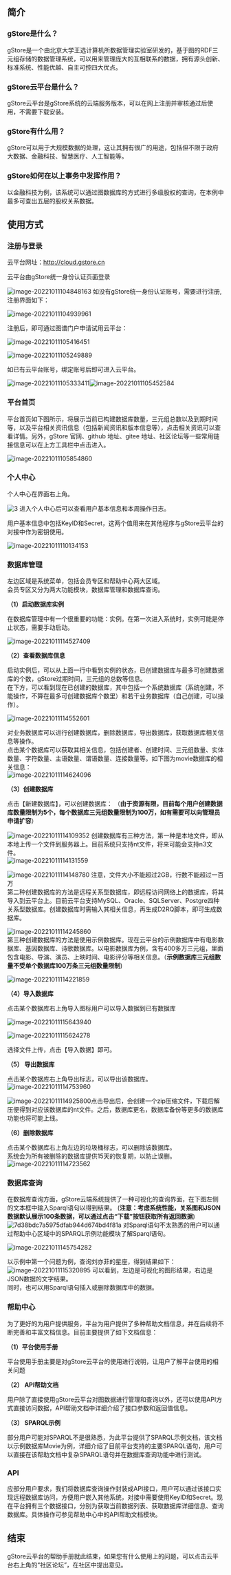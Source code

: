## 简介

### gStore是什么？

gStore是一个由北京大学王选计算机所数据管理实验室研发的，基于图的RDF三元组存储的数据管理系统，可以用来管理庞大的互相联系的数据，拥有源头创新、标准系统、性能优越、自主可控四大优点。

### gStore云平台是什么？

gStore云平台是gStore系统的云端服务版本，可以在网上注册并审核通过后使用，不需要下载安装。

### gStore有什么用？

gStore可以用于大规模数据的处理，这让其拥有很广的用途，包括但不限于政府大数据、金融科技、智慧医疗、人工智能等。

### gStore如何在以上事务中发挥作用？

以金融科技为例，该系统可以通过图数据库的方式进行多级股权的查询，在本例中最多可查出五层的股权关系数据。



## 使用方式

### 注册与登录

云平台网址：http://cloud.gstore.cn  

云平台由gStore统一身份认证页面登录

![image-20221011104848163](https://gstore-bucket.oss-cn-zhangjiakou.aliyuncs.com/liwenjie-image/image-20221011104848163.png)
如没有gStore统一身份认证账号，需要进行注册,注册界面如下：

![image-20221011104939961](https://gstore-bucket.oss-cn-zhangjiakou.aliyuncs.com/liwenjie-image/image-20221011104939961.png)

注册后，即可通过图谱门户申请试用云平台：

![image-20221011105416451](https://gstore-bucket.oss-cn-zhangjiakou.aliyuncs.com/liwenjie-image/image-20221011105416451.png)

![image-20221011105249889](https://gstore-bucket.oss-cn-zhangjiakou.aliyuncs.com/liwenjie-image/image-20221011105249889.png)

如已有云平台账号，绑定账号后即可进入云平台。

![image-20221011105333411](https://gstore-bucket.oss-cn-zhangjiakou.aliyuncs.com/liwenjie-image/image-20221011105333411.png)![image-20221011105452584](https://gstore-bucket.oss-cn-zhangjiakou.aliyuncs.com/liwenjie-image/image-20221011105452584.png)

### 平台首页

平台首页如下图所示，将展示当前已构建数据库数量，三元组总数以及到期时间等，以及平台相关资讯信息（包括新闻资讯和版本信息等），点击相关资讯可以查看详情。另外，gStore 官网、github 地址、gitee 地址、社区论坛等一些常用链接信息可以在上方工具栏中点击进入。

![image-20221011105854860](https://gstore-bucket.oss-cn-zhangjiakou.aliyuncs.com/liwenjie-image/image-20221011105854860.png)



### 个人中心

个人中心在界面右上角。 

![3](https://gstore-bucket.oss-cn-zhangjiakou.aliyuncs.com/liwenjie-image/image-20221011110028585.png)
进入个人中心后可以查看用户基本信息和本周操作日志。  

用户基本信息中包括KeyID和Secret，这两个值用来在其他程序与gStore云平台的对接中作为密钥使用。

![image-20221011110134153](https://gstore-bucket.oss-cn-zhangjiakou.aliyuncs.com/liwenjie-image/image-20221011110134153.png)

### 数据库管理

左边区域是系统菜单，包括会员专区和帮助中心两大区域。  
会员专区又分为两大功能模块，数据库管理和数据库查询。  

**（1）启动数据库实例**

在数据库管理中有一个很重要的功能：实例。在第一次进入系统时，实例可能是停止状态，需要手动启动。  

![image-20221011114527409](https://gstore-bucket.oss-cn-zhangjiakou.aliyuncs.com/liwenjie-image/image-20221011114527409.png)



**（2）查看数据库信息**

启动实例后，可以从上面一行中看到实例的状态，已创建数据库与最多可创建数据库的个数，gStore过期时间，三元组的总数等信息。  
在下方，可以看到现在已创建的数据库，其中包括一个系统数据库（系统创建，不能操作，不算在最多可创建数据库个数里）和若干业务数据库（自己创建，可以操作）。  

![image-20221011114552601](https://gstore-bucket.oss-cn-zhangjiakou.aliyuncs.com/liwenjie-image/image-20221011114552601.png)

对业务数据库可以进行创建数据库，删除数据库，导出数据库，获取数据库相关信息等操作。  
点击某个数据库可以获取其相关信息，包括创建者、创建时间、三元组数量、实体数量、字符数量、主语数量、谓语数量、连接数量等。如下图为movie数据库的相关信息：  
![image-20221011114624096](https://gstore-bucket.oss-cn-zhangjiakou.aliyuncs.com/liwenjie-image/image-20221011114624096.png)

**（3）创建数据库**

点击【新建数据库】，可以创建数据库： （**由于资源有限，目前每个用户创建数据库数量限制为5个，每个数据库三元组数量限制为100万，如有需要可以向管理员申请扩容**） 

![image-20221011114109352](https://gstore-bucket.oss-cn-zhangjiakou.aliyuncs.com/liwenjie-image/image-20221011114109352.png)
创建数据库有三种方法，第一种是本地文件，即从本地上传一个文件到服务器上。目前系统只支持nt文件，将来可能会支持n3文件。  
![image-20221011114131559](https://gstore-bucket.oss-cn-zhangjiakou.aliyuncs.com/liwenjie-image/image-20221011114131559.png)

![image-20221011114148780](https://gstore-bucket.oss-cn-zhangjiakou.aliyuncs.com/liwenjie-image/image-20221011114148780.png)
注意，文件大小不能超过2GB，行数不能超过一百万  
第二种创建数据库的方法是远程关系型数据库，即远程访问网络上的数据库，将其导入到云平台上。目前云平台支持MySQL、Oracle、SQLServer、Postgre四种关系型数据库。创建数据库时需输入其相关信息，再生成D2RQ脚本，即可生成数据库。  

![image-20221011114245860](https://gstore-bucket.oss-cn-zhangjiakou.aliyuncs.com/liwenjie-image/image-20221011114245860.png)  
第三种创建数据库的方法是使用示例数据库。现在云平台的示例数据库中有电影数据库、基因数据库、诗歌数据库。以电影数据库为例，含有400多万三元组，里面包含电影、导演、演员、上映时间、电影评分等相关信息。（**示例数据库三元组数量不受单个数据库100万条三元组数量限制**)  

![image-20221011114221859](https://gstore-bucket.oss-cn-zhangjiakou.aliyuncs.com/liwenjie-image/image-20221011114221859.png)

**（4）导入数据库**

点击某个数据库右上角导入图标用户可以导入数据到已有数据库

![image-20221011115643940](https://gstore-bucket.oss-cn-zhangjiakou.aliyuncs.com/liwenjie-image/image-20221011115643940.png)

![image-20221011115624278](https://gstore-bucket.oss-cn-zhangjiakou.aliyuncs.com/liwenjie-image/image-20221011115624278.png)

选择文件上传，点击【导入数据】即可。

**（5） 导出数据库**

点击某个数据库右上角导出标志，可以导出该数据库。  
![image-20221011114753960](https://gstore-bucket.oss-cn-zhangjiakou.aliyuncs.com/liwenjie-image/image-20221011114753960.png)

![image-20221011114925800](https://gstore-bucket.oss-cn-zhangjiakou.aliyuncs.com/liwenjie-image/image-20221011114925800.png)点击导出后，会创建一个zip压缩文件，下载后解压便得到对应该数据库的nt文件。之后，数据库更名，数据库备份等更多的数据库功能也将可能上线。 

**（6）删除数据库**

点击某个数据库右上角左边的垃圾桶标志，可以删除该数据库。  
系统会为所有被删除的数据库提供15天的恢复期，以防止误删。
![image-20221011114723562](https://gstore-bucket.oss-cn-zhangjiakou.aliyuncs.com/liwenjie-image/image-20221011114723562.png)

### 数据库查询

在数据库查询方面，gStore云端系统提供了一种可视化的查询界面，在下图左侧的文本框中输入Sparql语句以得到结果。  (**注意：考虑系统性能，关系图和JSON数据默认展示100条数据，可以通过点击“下载”按钮获取所有返回数据**)
![7d38bdc7a5975dfab944d674bd4f81a](https://gstore-bucket.oss-cn-zhangjiakou.aliyuncs.com/liwenjie-image/7d38bdc7a5975dfab944d674bd4f81a.png)
对Sparql语句不太熟悉的用户可以通过帮助中心区域中的SPARQL示例功能模块了解Sparql语句。

![image-20221011145754282](https://gstore-bucket.oss-cn-zhangjiakou.aliyuncs.com/liwenjie-image/image-20221011145754282.png)

以示例中第一个问题为例，查询刘亦菲的星座，得到结果如下：  
![image-20221011115320895](https://gstore-bucket.oss-cn-zhangjiakou.aliyuncs.com/liwenjie-image/image-20221011115320895.png)
可以看到，左边是可视化的图形结果，右边是JSON数据的文字结果。  
同时，也可以用Sparql语句插入或删除数据库中的数据。  

### 帮助中心

为了更好的为用户提供服务，平台为用户提供了多种帮助文档信息，并在后续将不断完善和丰富文档信息。目前主要提供了如下文档信息：

**（1）平台使用手册**

平台使用手册主要是对gStore云平台的使用进行说明，让用户了解平台使用的相关问题

**（2） API帮助文档**

用户除了直接使用gStore云平台对图数据进行管理和查询以外，还可以使用API方式直接访问数据，API帮助文档中详细介绍了接口参数和返回值信息。

**（3） SPARQL示例**

部分用户可能对SPARQL不是很熟悉，为此平台提供了SPARQL示例文档，该文档以示例数据库Movie为例，详细介绍了目前平台支持的主要SPARQL语句，用户可以直接在该帮助文档中复杂SPARQL语句并在数据库查询功能中进行测试。



### API

应部分用户要求，我们将数据库查询操作封装成API接口，用户可以通过该接口实现远程数据库访问，方便用户嵌入其他系统，对接中需要使用KeyID和Secret。现在平台拥有三个数据接口，分别为获取当前数据列表、获取数据库详细信息、查询数据库。具体操作可参见帮助中心中的API帮助文档模块。  

## 结束

gStore云平台的帮助手册就此结束，如果您有什么使用上的问题，可以点击云平台右上角的“社区论坛”，在社区中提出意见。

<div STYLE="page-break-after: always;"></div>
